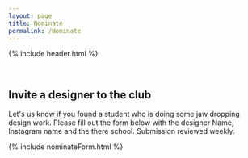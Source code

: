 ```yaml
---
layout: page
title: Nominate
permalink: /Nominate
---
```

{% include header.html %}

<br>


## Invite a designer to the club
Let's us know if you found a student who is doing some jaw dropping design work. Please fill out the form below with the designer Name, Instagram name and the there school. Submission reviewed weekly.

{% include nominateForm.html %}
